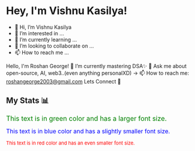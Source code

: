 # Hey, I'm Vishnu Kasilya!


 - 👋 Hi, I’m Vishnu Kasilya
- 👀 I’m interested in ...
- 🌱 I’m currently learning ...
- 💞️ I’m looking to collaborate on ...
- 📫 How to reach me ...



Hello, I'm Roshan George! 🌱 I’m currently mastering DSA✨ 💬 Ask me about open-source, AI, web3..(even anything personalXD) -> 📫 How to reach me: roshangeorge2003@gmail.com Lets Connect 🤗

## My Stats 📊

<font size="4" color="green">This text is in green color and has a larger font size.</font>

<font size="3" color="blue">This text is in blue color and has a slightly smaller font size.</font>

<font size="2" color="red">This text is in red color and has an even smaller font size.</font>


<!---
VishnuAmit/VishnuAmit is a ✨ special ✨ repository because its `README.md` (this file) appears on your GitHub profile.
You can click the Preview link to take a look at your changes.
--->
